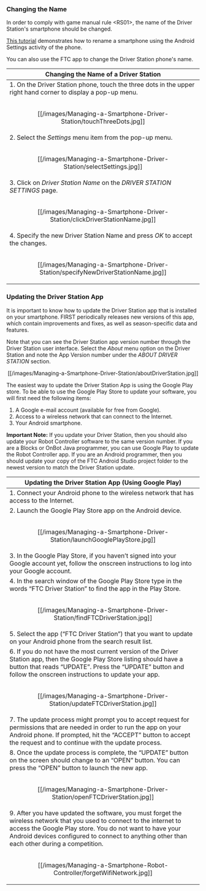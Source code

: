 ### Changing the Name
In order to comply with game manual rule \<RS01\>, the name of the Driver Station's smartphone should be changed.

[This tutorial](Configuring-Your-Android-Devices#renaming-your-smartphones) demonstrates how to rename a smartphone using the Android Settings activity of the phone.

You can also use the FTC app to change the Driver Station phone's name.

| Changing the Name of a Driver Station|
| ---- |
| 1. On the Driver Station phone, touch the three dots in the upper right hand corner to display a pop-up menu.<br/><br/><p align="center">[[/images/Managing-a-Smartphone-Driver-Station/touchThreeDots.jpg]]</p>|
| 2. Select the _Settings_ menu item from the pop-up menu.<br/><br/><p align="center">[[/images/Managing-a-Smartphone-Driver-Station/selectSettings.jpg]]|
| 3. Click on _Driver Station Name_ on the _DRIVER STATION SETTINGS_ page.<br/><br/><p align="center">[[/images/Managing-a-Smartphone-Driver-Station/clickDriverStationName.jpg]]|
| 4. Specify the new Driver Station Name and press _OK_ to accept the changes. <br/><br/><p align="center">[[/images/Managing-a-Smartphone-Driver-Station/specifyNewDriverStationName.jpg]]|

### Updating the Driver Station App
It is important to know how to update the Driver Station app that is installed on your smartphone.  FIRST periodically releases new versions of this app, which contain improvements and fixes, as well as season-specific data and features.  

Note that you can see the Driver Station app version number through the Driver Station user interface. Select the _About_ menu option on the Driver Station and note the App Version number under the _ABOUT DRIVER STATION_ section.

<p align="center">[[/images/Managing-a-Smartphone-Driver-Station/aboutDriverStation.jpg]]</p>

The easiest way to update the Driver Station App is using the Google Play store.  To be able to use the Google Play Store to update your software, you will first need the following items:
1.	A Google e-mail account (available for free from Google).
2.	Access to a wireless network that can connect to the Internet.
3.	Your Android smartphone.

**Important Note:** If you update your Driver Station, then you should also update your Robot Controller software to the same version number.  If you are a Blocks or OnBot Java programmer, you can use Google Play to update the Robot Controller app.  If you are an Android programmer, then you should update your copy of the FTC Android Studio project folder to the newest version to match the Driver Station update.

| Updating the Driver Station App (Using Google Play)|
| ---- |
| 1. Connect your Android phone to the wireless network that has access to the Internet.|
| 2. Launch the Google Play Store app on the Android device.<br/><br/><p align="center">[[/images/Managing-a-Smartphone-Driver-Station/launchGooglePlayStore.jpg]]</p>|
| 3. In the Google Play Store, if you haven’t signed into your Google account yet, follow the onscreen instructions to log into your Google account.|
| 4. In the search window of the Google Play Store type in the words “FTC Driver Station” to find the app in the Play Store.<br/><br/><p align="center">[[/images/Managing-a-Smartphone-Driver-Station/findFTCDriverStation.jpg]]</p>|
| 5. Select the app (“FTC Driver Station”) that you want to update on your Android phone from the search result list.|
| 6. If you do not have the most current version of the Driver Station app, then the Google Play Store listing should have a button that reads “UPDATE”.  Press the “UPDATE” button and follow the onscreen instructions to update your app.<br/><br/><p align="center">[[/images/Managing-a-Smartphone-Driver-Station/updateFTCDriverStation.jpg]]</p>|
| 7. The update process might prompt you to accept request for permissions that are needed in order to run the app on your Android phone.  If prompted, hit the “ACCEPT” button to accept the request and to continue with the update process.|
| 8. Once the update process is complete, the “UPDATE” button on the screen should change to an “OPEN” button.  You can press the “OPEN” button to launch the new app.<br/><br/><p align="center">[[/images/Managing-a-Smartphone-Driver-Station/openFTCDriverStation.jpg]]</p>|
| 9. After you have updated the software, you must forget the wireless network that you used to connect to the internet to access the Google Play store.  You do not want to have your Android devices configured to connect to anything other than each other during a competition.<br/><br/><p align="center">[[/images/Managing-a-Smartphone-Robot-Controller/forgetWifiNetwork.jpg]]</p>|
